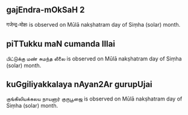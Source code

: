 ## gajEndra-mOkSaH 2

गजेन्द्र-मोक्षः is observed on Mūlā nakṣhatram day of Siṃha (solar) month.



## piTTukku maN cumanda lIlai

பிட்டுக்கு மண் சுமந்த லீலை is observed on Mūlā nakṣhatram day of Siṃha (solar) month.



## kuGgiliyakkalaya nAyan2Ar gurupUjai

குங்கிலியக்கலய நாயனார் குருபூஜை is observed on Mūlā nakṣhatram day of Siṃha (solar) month.



